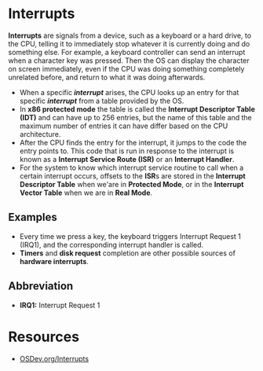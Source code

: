 # Interrupts
**Interrupts** are signals from a device, such as a keyboard or a hard drive, to the CPU, telling it to immediately stop whatever it is currently doing and do something else. For example, a keyboard controller can send an interrupt when a character key was pressed. Then the OS can display the character on screen immediately, even if the CPU was doing something completely unrelated before, and return to what it was doing afterwards.
 * When a specific ***interrupt*** arises, the CPU looks up an entry for that specific ***interrupt*** from a table provided by the OS.
 * In **x86 protected mode** the table is called the **Interrupt Descriptor Table (IDT)** and can have up to 256 entries, but the name of this table and the maximum number of entries it can have differ based on the CPU architecture.
 * After the CPU finds the entry for the interrupt, it jumps to the code the entry points to. This code that is run in response to the interrupt is known as a **Interrupt Service Route (ISR)** or an **Interrupt Handler**.
 * For the system to know which interrupt service routine to call when a certain interrupt occurs, offsets to the **ISR**s are stored in the **Interrupt Descriptor Table** when we'are in **Protected Mode**, or in the **Interrupt Vector Table** when we are in **Real Mode**.

## Examples
 * Every time we press a key, the  keyboard triggers Interrupt Request 1 (IRQ1), and the corresponding interrupt handler is called.
 * **Timers** and **disk request** completion are other possible sources of **hardware interrupts**.

## Abbreviation
 * **IRQ1:** Interrupt Request 1



# Resources
 * [OSDev.org/Interrupts](https://wiki.osdev.org/Interrupts)

